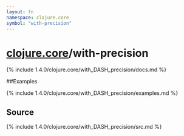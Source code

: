 ```yaml
---
layout: fn
namespace: clojure.core
symbol: "with-precision"
---
```


# [clojure.core](../)/with-precision

{% include 1.4.0/clojure.core/with_DASH_precision/docs.md %}

##Examples

{% include 1.4.0/clojure.core/with_DASH_precision/examples.md %}
## Source
{% include 1.4.0/clojure.core/with_DASH_precision/src.md %}

